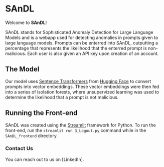 # SAnDL
Welcome to **SAnDL**! 

SAnDL stands for Sophisticated Anomaly Detection for Large Language Models and is a webapp used for detecting anomalies in prompts given to large language models. Prompts can be enterred into SAnDL, outputting a percentage that represents the likelihood that the enterred prompt is non-malicious. Each user is also given an API key upon creation of an account.

## The Model
Our model uses [Sentence Transformers](https://huggingface.co/docs/transformers/model_doc/bert) from [Hugging Face](https://huggingface.co/) to convert prompts into vector embeddings. These vector embeddings were then fed into a series of isolation forests, where unsupervized learning was used to determine the likelihood that a prompt is not malicious. 

## Running the Front-end
SAnDL was created using the [Streamlit](https://streamlit.io/) framework for Python.
To run the front-end, run the `streamlit run 3_Logout.py` command while in the `SAnDL_frontend` directory.

### Contact Us
You can reach out to us on [LinkedIn].
